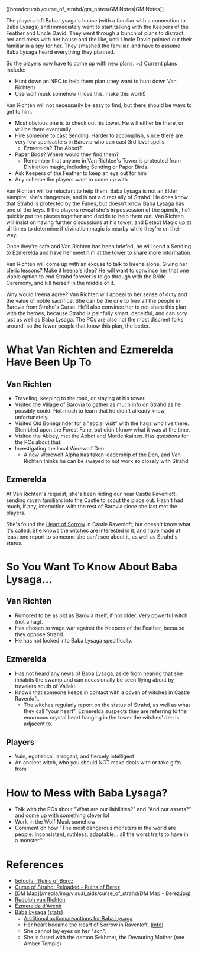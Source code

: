 [[breadcrumb /curse_of_strahd/gm_notes/GM Notes|GM Notes]]

<script type="module">
    import { init_links } from "/static/js/common/visual_aid_backend.js";
    init_links();
</script>

The players left Baba Lysaga's house (with a familiar with a connection to Baba Lysaga) and immediately went to start talking with the Keepers of the Feather and Uncle David. They went through a bunch of plans to distract her and mess with her house and the like, until Uncle David pointed out their familiar is a spy for her. They smashed the familiar, and have to assume Baba Lysaga heard everything they planned.

So the players now have to come up with new plans. >:) Current plans include:

* Hunt down an NPC to help them plan (they want to hunt down Van Richten)
* Use wolf musk somehow (I love this, make this work!)

Van Richten will not necessarily be easy to find, but there should be ways to get to him.

* Most obvious one is to check out his tower. He will either be there, or will be there eventually.
* Hire someone to cast Sending. Harder to accomplish, since there are very few spellcasters in Barovia who can cast 3rd level spells.
  * Ezmerelda? The Abbot?
* Paper Birds? Where would they find them?
  * Remember that anyone in Van Richten's Tower is protected from Divination magic, including Sending or Paper Birds.
* Ask Keepers of the Feather to keep an eye out for him
* Any scheme the players want to come up with

Van Richten will be reluctant to help them. Baba Lysaga is not an Elder Vampire, she's dangerous, and is not a direct ally of Strahd. He does know that Strahd is protected by the Fanes, but doesn't know Baba Lysaga has one of the keys. If the players reveal she's in possession of the spindle, he'll quickly put the pieces together and decide to help them out. Van Richten will insist on having further discussions at his tower, and Detect Magic up at all times to determine if divination magic is nearby while they're on their way.

Once they're safe and Van Richten has been briefed, he will send a Sending to Ezmerelda and have her meet him at the tower to share more information.

Van Richten will come up with an excuse to talk to Ireena alone. Giving her cleric lessons? Make it Ireena's idea? He will want to convince her that one viable option to end Strahd forever is to go through with the Bride Ceremony, and kill herself in the middle of it. 

Why would Ireena agree? Van Richten will appeal to her sense of duty and the value of noble sacrifice. She can be the one to free all the people in Barovia from Strahd's Curse. He'll also convince her to not share this plan with the heroes, because Strahd is painfully smart, deceitful, and can scry just as well as Baba Lysaga. The PCs are also not the most discreet folks around, so the fewer people that know this plan, the better.

# What Van Richten and Ezmerelda Have Been Up To

## Van Richten

* Traveling, keeping to the road, or staying at his tower.
* Visited the Village of Barovia to gather as much info on Strahd as he possibly could. Not much to learn that he didn't already know, unfortunately.
* Visited Old Bonegrinder for a "social visit" with the hags who live there. Stumbled upon the Forest Fane, but didn't know what it was at the time.
* Visited the Abbey, met the Abbot and Mordenkainen. Has *questions* for the PCs about that.
* Investigating the local Werewolf Den
  * A new Werewolf Alpha has taken leadership of the Den, and Van Richten thinks he can be swayed to not work so closely with Strahd

## Ezmerelda

At Van Richten's request, she's been hiding our near Castle Ravenloft, sending raven familiars into the Castle to scout the place out. Hasn't had much, if any, interaction with the rest of Barovia since she last met the players.

She's found the [Heart of Sorrow](https://5e.tools/adventure.html#cos,5,k20.%20heart%20of%20sorrow) in Castle Ravenloft, but doesn't know what it's called. She knows the [witches](https://5e.tools/adventure.html#cos,5,k56.%20cauldron) are interested in it, and have made at least one report to someone she can't see about it, as well as Strahd's status.

# So You Want To Know About Baba Lysaga...

## Van Richten

* Rumored to be as old as Barovia itself, if not older. Very powerful witch (not a hag).
* Has chosen to wage war against the Keepers of the Feather, because they oppose Strahd.
* He has not looked into Baba Lysaga specifically.

## Ezmerelda

* Has not heard any news of Baba Lysaga, aside from hearing that she inhabits the swamp and can occasionally be seen flying about by travelers south of Vallaki.
* Knows that someone keeps in contact with a coven of witches in Castle Ravenloft.
  * The witches regularly report on the status of Strahd, as well as what they call "your heart". Ezmerelda suspects they are referring to the enormous crystal heart hanging in the tower the witches' den is adjacent to. 

## Players

* Vain, egotistical, arrogant, and fiercely intelligent
* An ancient witch, who you should NOT make deals with or take gifts from

# How to Mess with Baba Lysaga?

* Talk with the PCs about "What are our liabilities?" and "And our assets?" and come up with something clever lol
* Work in the Wolf Musk somehow
* Comment on how "The most dangerous monsters in the world are people. Inconsistent, ruthless, adaptable... all the worst traits to have in a monster."

# References

* [5etools - Ruins of Berez](https://5e.tools/adventure.html#cos,11)
* [Curse of Strahd: Reloaded - Ruins of Berez](https://docs.google.com/document/d/181PaAJTefUhlK-x9EAQDK1Yt70n9eZBXZU6kehKNfX8/view)
* [DM Map](/media/img/visual_aids/curse_of_strahd/DM Map - Berez.jpg)
* [Rudolph van Richten](^curse_of_strahd/rudolph_van_richten.jpg)
* [Ezmerelda d'Avenir](^curse_of_strahd/ezmerelda_2.jpg)
* [Baba Lysaga](^curse_of_strahd/baba_lysaga.jpg) ([stats](https://5e.tools/bestiary.html#baba%20lysaga_cos))
    * [Additional actions/reactions for Baba Lysaga](https://old.reddit.com/r/mattcolville/comments/dwhbuq/actionoriented_baba_lysaga_curse_of_strahd/)
    * Her heart became the Heart of Sorrow in Ravenloft. ([info](https://old.reddit.com/r/CurseofStrahd/comments/j1kkel/giving_baba_lysaga_her_rightful_place_in_the_story/))
    * She cannot lay eyes on her "son".
    * She is fused with the demon Sekhmet, the Devouring Mother (see Amber Temple)
